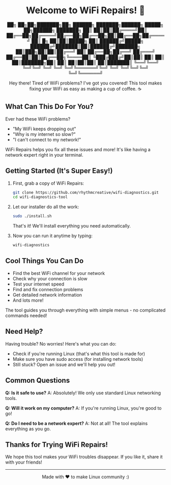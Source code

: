 <div align="center">

# Welcome to WiFi Repairs! 👋


██╗    ██╗██╗███████╗██╗    ██████╗ ███████╗██████╗  █████╗ ██╗██████╗ ███████╗
██║    ██║██║██╔════╝██║    ██╔══██╗██╔════╝██╔══██╗██╔══██╗██║██╔══██╗██╔════╝
██║ █╗ ██║██║█████╗  ██║    ██████╔╝█████╗  ██████╔╝███████║██║██████╔╝███████╗
██║███╗██║██║██╔══╝  ██║    ██╔══██╗██╔══╝  ██╔═══╝ ██╔══██║██║██╔══██╗╚════██║
╚███╔███╔╝██║██║     ██║    ██║  ██║███████╗██║     ██║  ██║██║██║  ██║███████║
 ╚══╝╚══╝ ╚═╝╚═╝     ╚═╝    ╚═╝  ╚═╝╚══════╝╚═╝     ╚═╝  ╚═╝╚═╝╚═╝  ╚═╝╚══════╝

Hey there! Tired of WiFi problems? I've got you covered! 
This tool makes fixing your WiFi as easy as making a cup of coffee. ☕

</div>

## What Can This Do For You?

Ever had these WiFi problems?
- "My WiFi keeps dropping out" 
- "Why is my internet so slow?"
- "I can't connect to my network!"

WiFi Repairs helps you fix all these issues and more! It's like having a network expert right in your terminal.

## Getting Started (It's Super Easy!)

1. First, grab a copy of WiFi Repairs:
   ```bash
   git clone https://github.com/rhythmcreative/wifi-diagnostics.git
   cd wifi-diagnostics-tool
   ```

2. Let our installer do all the work:
   ```bash
   sudo ./install.sh
   ```
   That's it! We'll install everything you need automatically.

3. Now you can run it anytime by typing:
   ```bash
   wifi-diagnostics
   ```

## Cool Things You Can Do

- Find the best WiFi channel for your network
- Check why your connection is slow
- Test your internet speed
- Find and fix connection problems
- Get detailed network information
- And lots more!

The tool guides you through everything with simple menus - no complicated commands needed!

## Need Help?

Having trouble? No worries! Here's what you can do:

- Check if you're running Linux (that's what this tool is made for)
- Make sure you have sudo access (for installing network tools)
- Still stuck? Open an issue and we'll help you out!

## Common Questions

**Q: Is it safe to use?**
A: Absolutely! We only use standard Linux networking tools.

**Q: Will it work on my computer?**
A: If you're running Linux, you're good to go!

**Q: Do I need to be a network expert?**
A: Not at all! The tool explains everything as you go.

## Thanks for Trying WiFi Repairs!

We hope this tool makes your WiFi troubles disappear. If you like it, share it with your friends!

---

<div align="center">
Made with ❤️ to make Linux community :)
</div>
